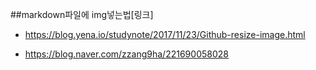 ##markdown파일에 img넣는법[링크]

* https://blog.yena.io/studynote/2017/11/23/Github-resize-image.html

* https://blog.naver.com/zzang9ha/221690058028
